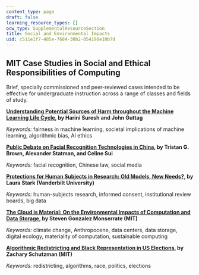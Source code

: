 ```yaml
---
content_type: page
draft: false
learning_resource_types: []
ocw_type: SupplementalResourceSection
title: Social and Environmental Impacts
uid: c511e1f7-485e-7684-30b2-054190e10b7d
---
```

## MIT Case Studies in Social and Ethical Responsibilities of Computing

Brief, specially commissioned and peer-reviewed cases intended to be effective for undergraduate instruction across a range of classes and fields of study.

[**Understanding Potential Sources of Harm throughout the Machine Learning Life Cycle**](https://mit-serc.pubpub.org/pub/potential-sources-of-harm-throughout-the-machine-learning-life-cycle/release/2)**, by Harini Suresh and John Guttag**

_Keywords:_ fairness in machine learning, societal implications of machine learning, algorithmic bias, AI ethics

[**Public Debate on Facial Recognition Technologies in China**](https://mit-serc.pubpub.org/pub/public-debate-on-facial-recognition-technologies-in-china/release/1)**, by Tristan G. Brown, Alexander Statman, and Celine Sui**

_Keywords:_ facial recognition, Chinese law, social media

[**Protections for Human Subjects in Research: Old Models, New Needs?**](https://mit-serc.pubpub.org/pub/protections-for-human-subjects/release/1)**, by Laura Stark (Vanderbilt University)**

_Keywords:_ human-subjects research, informed consent, institutional review boards, big data

[**The Cloud is Material: On the Environmental Impacts of Computation and Data Storage**](https://mit-serc.pubpub.org/pub/the-cloud-is-material/release/1)**, by Steven Gonzalez Monserrate (MIT)**

_Keywords:_ climate change, Anthropocene, data centers, data storage, digital ecology, materiality of computation, sustainable computing

[**Algorithmic Redistricting and Black Representation in US Elections**](https://mit-serc.pubpub.org/pub/algorithmic-redistricting-in-us-elections/release/1)**, by Zachary Schutzman (MIT)**

_Keywords:_ redistricting, algorithms, race, politics, elections